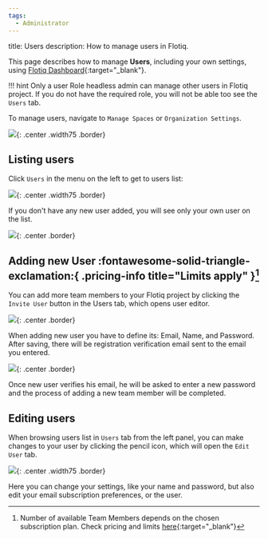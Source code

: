 ```yaml
---
tags:
  - Administrator
---
```


title: Users
description: How to manage users in Flotiq.

This page describes how to manage **Users**, including your own settings, using [Flotiq Dashboard](https://editor.flotiq.com){:target="_blank"}. 

!!! hint
    Only a user Role headless admin can manage other users in Flotiq project. If you do not have the required role, you will not be able too see the `Users` tab.

To manage users, navigate to `Manage Spaces` or `Organization Settings`.

![](images/ManageSpaces.png){: .center .width75 .border}

## Listing users

Click `Users` in the menu on the left to get to users list:

![](images/UsersMenu.png){: .center .width75 .border}

If you don't have any new user added, you will see only your own user on the list.

![](images/UserList.png){: .center .border}

## Adding new User :fontawesome-solid-triangle-exclamation:{ .pricing-info title="Limits apply" }[^1]

You can add more team members to your Flotiq project by clicking the `Invite User` button in the Users tab, which opens user editor.

![](images/AddUserMenu.png){: .center .border}

When adding new user you have to define its: Email, Name, and Password. After saving, there will be registration verification email sent to the email you entered.

![](images/NewUserVerificationEmail.png){: .center .border}

Once new user verifies his email, he will be asked to enter a new password and the process of adding a new team member will be completed.

## Editing users

When browsing users list in `Users` tab from the left panel, you can make changes to your user by clicking the pencil icon, which will open the `Edit User` tab.

![](images/EditUser.png){: .center .width75 .border}

Here you can change your settings, like your name and password, but also edit your email subscription preferences, or the user.

[^1]: Number of available Team Members depends on the chosen subscription plan. Check pricing and limits [here](https://flotiq.com/pricing){:target="_blank"}

